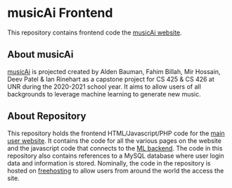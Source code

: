 # musicAi Frontend
This repository contains frontend code the [musicAi website](https://musicai.app). 
## About musicAi
[musicAi](https://projectmusicai.wordpress.com/about/) is projected created by Alden Bauman, Fahim Billah, Mir Hossain, Deev Patel & Ian Rinehart as a capstone project for CS 425 & CS 426 at UNR during the 2020-2021 school year. It aims to allow users of all backgrounds to leverage machine learning to generate new music.

## About Repository
This repository holds the frontend HTML/Javascript/PHP code for the [main user website](https://musicai.app). It contains the code for all the various pages on the website and the javascript code that connects to the [ML backend](https://github.com/pateldeev/cs425_music_ai.git). The code in this repository also contains references to a MySQL database where user login data and information is stored. Nominally, the code in the repository is hosted on [freehosting](https://freehosting.com) to allow users from around the world the access the site.